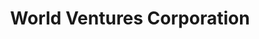 ---
title: "World Ventures Corporation"
url: /quezon-city/world-ventures-corporation/
shop: Autohaus
---